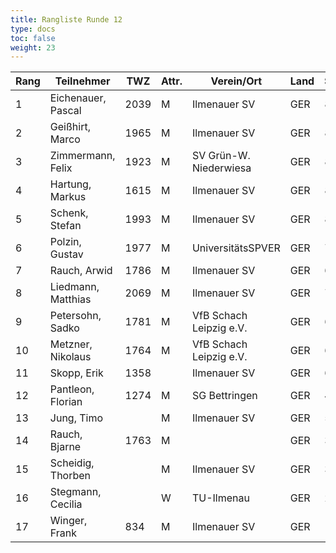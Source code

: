 ```yaml
---
title: Rangliste Runde 12
type: docs
toc: false
weight: 23
---
```



| Rang | Teilnehmer           | TWZ  | Attr. | Verein/Ort                | Land | S | R | V | Punkte | Buchh | SoBerg |
|------|-----------------------|------|-------|---------------------------|------|---|---|---|--------|-------|--------|
| 1    | Eichenauer, Pascal    | 2039 | M     | Ilmenauer SV              | GER  | 8 | 2 | 2 | 9.0    | 86.0  | 63.50  |
| 2    | Geißhirt, Marco       | 1965 | M     | Ilmenauer SV              | GER  | 8 | 2 | 2 | 9.0    | 85.0  | 63.75  |
| 3    | Zimmermann, Felix     | 1923 | M     | SV Grün-W. Niederwiesa    | GER  | 8 | 2 | 2 | 9.0    | 80.5  | 55.75  |
| 4    | Hartung, Markus       | 1615 | M     | Ilmenauer SV              | GER  | 8 | 1 | 3 | 8.5    | 88.0  | 57.00  |
| 5    | Schenk, Stefan        | 1993 | M     | Ilmenauer SV              | GER  | 8 | 1 | 3 | 8.5    | 81.0  | 51.00  |
| 6    | Polzin, Gustav        | 1977 | M     | UniversitätsSPVER         | GER  | 7 | 1 | 4 | 7.5    | 79.5  | 42.75  |
| 7    | Rauch, Arwid          | 1786 | M     | Ilmenauer SV              | GER  | 6 | 2 | 4 | 7.0    | 83.5  | 43.25  |
| 8    | Liedmann, Matthias    | 2069 | M     | Ilmenauer SV              | GER  | 7 | 0 | 5 | 7.0    | 82.0  | 39.00  |
| 9    | Petersohn, Sadko      | 1781 | M     | VfB Schach Leipzig e.V.   | GER  | 6 | 1 | 5 | 6.5    | 76.5  | 32.25  |
| 10   | Metzner, Nikolaus     | 1764 | M     | VfB Schach Leipzig e.V.   | GER  | 6 | 1 | 5 | 6.5    | 70.0  | 27.00  |
| 11   | Skopp, Erik           | 1358 |       | Ilmenauer SV              | GER  | 6 | 0 | 6 | 6.0    | 75.0  | 26.50  |
| 12   | Pantleon, Florian     | 1274 | M     | SG Bettringen             | GER  | 4 | 4 | 4 | 6.0    | 70.5  | 28.50  |
| 13   | Jung, Timo            |      | M     | Ilmenauer SV              | GER  | 5 | 2 | 5 | 6.0    | 70.0  | 24.00  |
| 14   | Rauch, Bjarne         | 1763 | M     |                           | GER  | 3 | 3 | 6 | 4.5    | 68.0  | 16.00  |
| 15   | Scheidig, Thorben     |      | M     | Ilmenauer SV              | GER  | 3 | 2 | 7 | 4.0    | 69.0  | 12.25  |
| 16   | Stegmann, Cecilia     |      | W     | TU-Ilmenau                | GER  | 2 | 0 | 10| 2.0    | 65.5  | 3.00   |
| 17   | Winger, Frank         | 834  | M     | Ilmenauer SV              | GER  | 1 | 0 | 11| 1.0    | 66.0  | 1.00   |